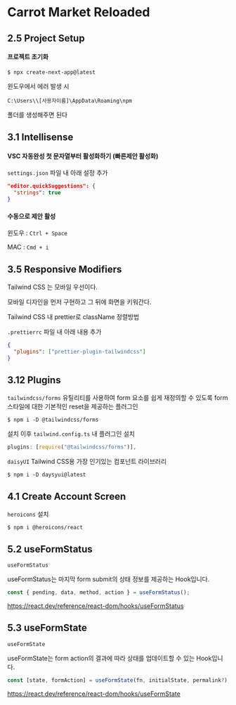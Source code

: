 # Carrot Market Reloaded

## 2.5 Project Setup

#### 프로젝트 초기화

```
$ npx create-next-app@latest
```

윈도우에서 에러 발생 시

`C:\Users\\[사용자이름]\AppData\Roaming\npm`

폴더를 생성해주면 된다

## 3.1 Intellisense

#### VSC 자동완성 첫 문자열부터 활성화하기 (빠른제안 활성화)

`settings.json` 파일 내 아래 설정 추가

```json
"editor.quickSuggestions": {
  "strings": true
}
```

#### 수동으로 제안 활성

윈도우 : `Ctrl + Space`

MAC : `Cmd + i`

## 3.5 Responsive Modifiers

Tailwind CSS 는 모바일 우선이다.

모바일 디자인을 먼저 구현하고 그 뒤에 화면을 키워간다.

Tailwind CSS 내 prettier로 className 정렬방법

`.prettierrc` 파일 내 아래 내용 추가

```json
{
  "plugins": ["prettier-plugin-tailwindcss"]
}
```

## 3.12 Plugins

`tailwindcss/forms` 유틸리티를 사용하여 form 요소를 쉽게 재정의할 수 있도록 form 스타일에 대한 기본적인 reset을 제공하는 플러그인

```
$ npm i -D @tailwindcss/forms
```

설치 이후 `tailwind.config.ts` 내 플러그인 설치

```ts
plugins: [require("@tailwindcss/forms")],
```

`daisyUI` Tailwind CSS용 가장 인기있는 컴포넌트 라이브러리

```
$ npm i -D daysyui@latest
```

## 4.1 Create Account Screen

`heroicons` 설치

```
$ npm i @heroicons/react
```

## 5.2 useFormStatus

`useFormStatus`

useFormStatus는 마지막 form submit의 상태 정보를 제공하는 Hook입니다.

```ts
const { pending, data, method, action } = useFormStatus();
```

https://react.dev/reference/react-dom/hooks/useFormStatus

## 5.3 useFormState

`useFormState`

useFormState는 form action의 결과에 따라 상태를 업데이트할 수 있는 Hook입니다.

```ts
const [state, formAction] = useFormState(fn, initialState, permalink?);
```

https://react.dev/reference/react-dom/hooks/useFormState
